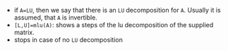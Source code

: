 - if `A=LU`, then we say that there is an `LU` decomposition for `A`. Usually it is assumed, 
that `A` is invertible. 
- `[L,U]=mlu(A)`: shows a steps of the lu decomposition of the supplied matrix. 
- stops in case of no `LU` decomposition


